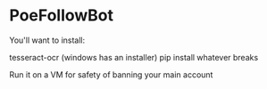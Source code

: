 # PoeFollowBot

You'll want to install:

tesseract-ocr (windows has an installer)
pip install whatever breaks


Run it on a VM for safety of banning your main account
